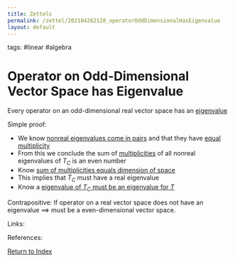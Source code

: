 ```yaml
---
title: Zettels
permalink: /zettel/202104262128_operatorOddDimensionalHasEigenvalue
layout: default
---
```

tags: #linear #algebra

# Operator on Odd-Dimensional Vector Space has Eigenvalue

Every operator on an odd-dimensional real vector space has an [eigenvalue](202102120912_eigenvalueDefinition)

Simple proof:
- We know [nonreal eigenvalues come in pairs](202104262120_nonRealEigenvaluesComplexifiedOperatorPairs) and that they have [equal multiplicity](202104262124_multiplicityEigenvalueEqualsConjugate)
- From this we conclude the sum of [multiplicities](202104241520_multiplictyDefinitionEigenvalue) of all nonreal eigenvalues of $T_C$ is an even number
- Know [sum of multiplicities equals dimension of space](202104262136_sumMultiplicitesEqualsDimensionSpace)
- This implies that $T_C$ must have a real eigenvalue
- Know a [eigenvalue of $T_C$ must be an eigenvalue for $T$](202104262112_realEigenvaluesComplexifiedOperators)

Contrapositive: If operator on a real vector space does not have an eigenvalue $\implies$ must be a even-dimensional
vector space.

Links: 

References: 

[Return to Index](index)